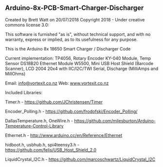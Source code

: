Arduino-8x-PCB-Smart-Charger-Discharger
---------------------------------------------------------------------------
Created by Brett Watt on 20/07/2018
Copyright 2018 - Under creative commons license 3.0:

This software is furnished "as is", without technical support, and with no 
warranty, express or implied, as to its usefulness for any purpose.
 
This is the Arduino 8x 18650 Smart Charger / Discharger Code

Current implementation: 
TP4056, Rotary Encoder KY-040 Module, Temp Sensor DS18B20
Ethernet Module W5500, Mini USB Host Shield (Barcode Scanner), 
LCD 2004 20x4 with IIC/I2C/TWI Serial, Discharge (MilliAmps and MillOhms)

Email: info@vortexit.co.nz 
Web: www.vortexit.co.nz

Included Libraries:

Timer.h - https://github.com/JChristensen/Timer

Encoder_Polling.h - https://github.com/frodofski/Encoder_Polling/

DallasTemperature.h, OneWire.h - https://github.com/milesburton/Arduino-Temperature-Control-Library

Ethernet.h - http://www.arduino.cc/en/Reference/Ethernet

hidboot.h, usbhub.h, spi4teensy3.h - https://github.com/felis/USB_Host_Shield_2.0

LiquidCrystal_I2C.h - https://github.com/marcoschwartz/LiquidCrystal_I2C
